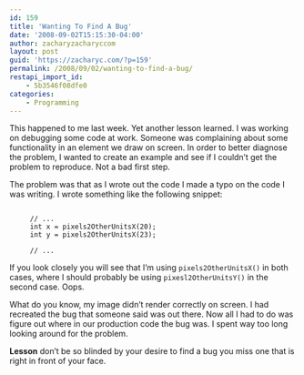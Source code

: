 ```yaml
---
id: 159
title: 'Wanting To Find A Bug'
date: '2008-09-02T15:15:30-04:00'
author: zacharyzacharyccom
layout: post
guid: 'https://zacharyc.com/?p=159'
permalink: /2008/09/02/wanting-to-find-a-bug/
restapi_import_id:
    - 5b3546f08dfe0
categories:
    - Programming
---
```


This happened to me last week. Yet another lesson learned. I was working on debugging some code at work. Someone was complaining about some functionality in an element we draw on screen. In order to better diagnose the problem, I wanted to create an example and see if I couldn’t get the problem to reproduce. Not a bad first step.

The problem was that as I wrote out the code I made a typo on the code I was writing. I wrote something like the following snippet:

```

     // ... 
     int x = pixels2OtherUnitsX(20);
     int y = pixels2OtherUnitsX(23);

     // ...

```

If you look closely you will see that I’m using `pixels2OtherUnitsX()` in both cases, where I should probably be using `pixesl2OtherUnitsY()` in the second case. Oops.

What do you know, my image didn’t render correctly on screen. I had recreated the bug that someone said was out there. Now all I had to do was figure out where in our production code the bug was. I spent way too long looking around for the problem.

**Lesson** don’t be so blinded by your desire to find a bug you miss one that is right in front of your face.